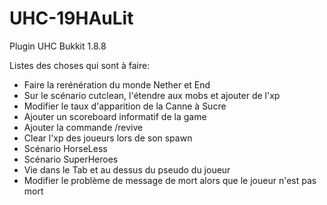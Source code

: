 # UHC-19HAuLit
Plugin UHC Bukkit 1.8.8

Listes des choses qui sont à faire:
- Faire la rerénération du monde Nether et End
- Sur le scénario cutclean, l'étendre aux mobs et ajouter de l'xp
- Modifier le taux d'apparition de la Canne à Sucre
- Ajouter un scoreboard informatif de la game
- Ajouter la commande /revive
- Clear l'xp des joueurs lors de son spawn
- Scénario HorseLess
- Scénario SuperHeroes
- Vie dans le Tab et au dessus du pseudo du joueur
- Modifier le problème de message de mort alors que le joueur n'est pas mort
